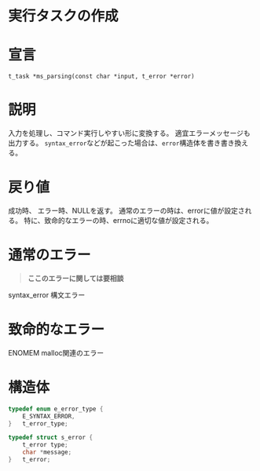 # 実行タスクの作成
# 宣言
`t_task	*ms_parsing(const char *input, t_error *error)`

# 説明

入力を処理し、コマンド実行しやすい形に変換する。
適宜エラーメッセージも出力する。
`syntax_error`などが起こった場合は、`error`構造体を書き書き換える。

# 戻り値

成功時、
エラー時、NULLを返す。
通常のエラーの時は、errorに値が設定される。
特に、致命的なエラーの時、errnoに適切な値が設定される。

# 通常のエラー

> **ここのエラーに関しては要相談**

syntax_error 構文エラー

# 致命的なエラー

ENOMEM malloc関連のエラー

# 構造体

```c
typedef enum e_error_type {
	E_SYNTAX_ERROR,
}	t_error_type;

typedef struct s_error {
	t_error type;
	char *message;
}	t_error;
```
